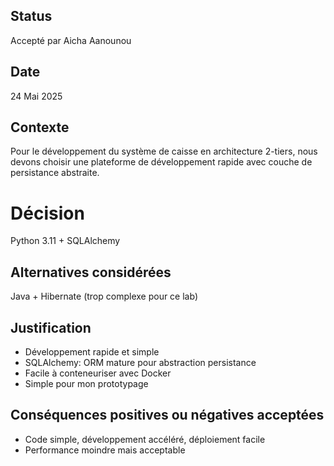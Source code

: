 ## Status
Accepté par Aicha Aanounou
## Date 
24 Mai 2025
## Contexte
Pour le développement du système de caisse en architecture 2-tiers, nous devons choisir une plateforme de développement rapide avec couche de persistance abstraite.
# Décision 
Python 3.11 + SQLAlchemy
## Alternatives considérées
Java + Hibernate (trop complexe pour ce lab)
## Justification
- Développement rapide et simple
- SQLAlchemy: ORM mature pour abstraction persistance
- Facile à conteneuriser avec Docker
- Simple pour mon prototypage
## Conséquences positives ou négatives acceptées
- Code simple, développement accéléré, déploiement facile
- Performance moindre mais acceptable
